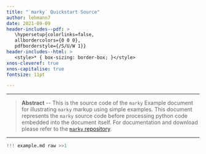 ```yaml
---
title: "`marky` Quickstart Source"
author: lehmann7
date: 2021-09-09
header-includes--pdf: >
   \hypersetup{colorlinks=false,
   allbordercolors={0 0 0},
   pdfborderstyle={/S/U/W 1}}
header-includes--html: >
   <style>* { box-sizing: border-box; }</style>
xnos-cleveref: true
xnos-capitalise: true
fontsize: 11pt

---
```


---

> **Abstract** -- This is the source code of the `marky` Example
> document for illustrating `marky` markup using simple examples.
> This document represents the `marky` source code before
> processing python code embedded into the document itself.
> For documentation and download please refer to the
> [`marky` repository](https://github.com/lehmann7/marky).

---

```python
!!! example.md raw >>1
```
